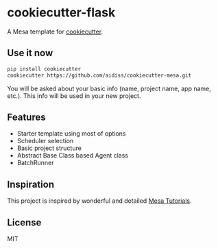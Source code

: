 cookiecutter-flask
==================

A Mesa template for [cookiecutter](https://github.com/audreyr/cookiecutter).

Use it now
----------

```bash
pip install cookiecutter
cookiecutter https://github.com/aidiss/cookiecutter-mesa.git
```

You will be asked about your basic info (name, project name, app name, etc.). This info will be used in your new project.

Features
--------

- Starter template using most of options
- Scheduler selection
- Basic project structure
- Abstract Base Class based Agent class
- BatchRunner

Inspiration
-----------

This project is inspired by wonderful and detailed [Mesa Tutorials](https://mesa.readthedocs.io/en/master/tutorials).

License
-------

MIT
